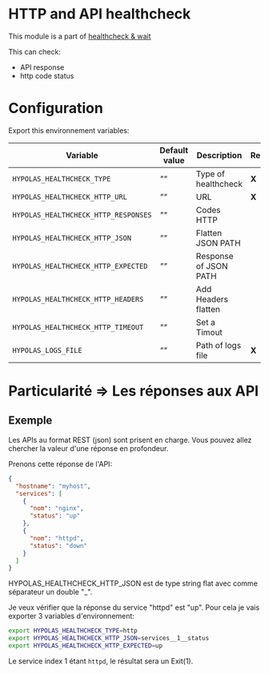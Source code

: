 # HTTP and API healthcheck

This module is a part of [healthcheck & wait](https://github.com/hypolas/healthcheck)

This can check:
- API response
- http code status

# Configuration

Export this environnement variables:

| Variable | Default value |  Description|   Required |   Set on |  More inf |
|---|---|---|---|---|---|
| `HYPOLAS_HEALTHCHECK_TYPE`  | *""*  | Type of healthcheck  | **X** | **http** |
| `HYPOLAS_HEALTHCHECK_HTTP_URL`  | *""*   | URL   | **X** |  |
| `HYPOLAS_HEALTHCHECK_HTTP_RESPONSES`  | *""*  | Codes HTTP  | | | (1)
| `HYPOLAS_HEALTHCHECK_HTTP_JSON`  | *""*  | Flatten JSON PATH   | | | (2)
| `HYPOLAS_HEALTHCHECK_HTTP_EXPECTED`  | *""*  | Response of JSON PATH   | | | (3)
| `HYPOLAS_HEALTHCHECK_HTTP_HEADERS`  | *""*  | Add Headers flatten   | | | (4)
| `HYPOLAS_HEALTHCHECK_HTTP_TIMEOUT`  | *""*  | Set a Timout  | 
| `HYPOLAS_LOGS_FILE`  | *""*  | Path of logs file  | **X**

# Particularité => Les réponses aux API

## Exemple

Les APIs au format REST (json) sont prisent en charge. Vous pouvez allez chercher la valeur d'une réponse en profondeur.

Prenons cette réponse de l'API:

```json
{
  "hostname": "myhost",
  "services": [
    {
      "nom": "nginx",
      "status": "up"
    },
    {
      "nom": "httpd",
      "status": "down"
    }
  ]
}
```

HYPOLAS_HEALTHCHECK_HTTP_JSON est de type string flat avec comme séparateur un double "\_".

Je veux vérifier que la réponse du service "httpd" est "up". Pour cela je vais exporter 3 variables d'environnement:

```bash
export HYPOLAS_HEALTHCHECK_TYPE=http
export HYPOLAS_HEALTHCHECK_HTTP_JSON=services__1__status
export HYPOLAS_HEALTHCHECK_HTTP_EXPECTED=up
```

Le service index 1 étant `httpd`, le résultat sera un Exit(1).
